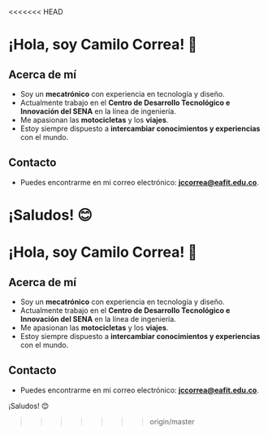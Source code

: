 <<<<<<< HEAD
# ¡Hola, soy Camilo Correa! 👋

## Acerca de mí
- Soy un **mecatrónico** con experiencia en tecnología y diseño.
- Actualmente trabajo en el **Centro de Desarrollo Tecnológico e Innovación del SENA** en la línea de ingeniería.
- Me apasionan las **motocicletas** y los **viajes**.
- Estoy siempre dispuesto a **intercambiar conocimientos y experiencias** con el mundo.

## Contacto
- Puedes encontrarme en mi correo electrónico: **jccorrea@eafit.edu.co**.

¡Saludos! 😊
=======
# ¡Hola, soy Camilo Correa! 👋

## Acerca de mí
- Soy un **mecatrónico** con experiencia en tecnología y diseño.
- Actualmente trabajo en el **Centro de Desarrollo Tecnológico e Innovación del SENA** en la línea de ingeniería.
- Me apasionan las **motocicletas** y los **viajes**.
- Estoy siempre dispuesto a **intercambiar conocimientos y experiencias** con el mundo.

## Contacto
- Puedes encontrarme en mi correo electrónico: **jccorrea@eafit.edu.co**.

¡Saludos! 😊
>>>>>>> origin/master
